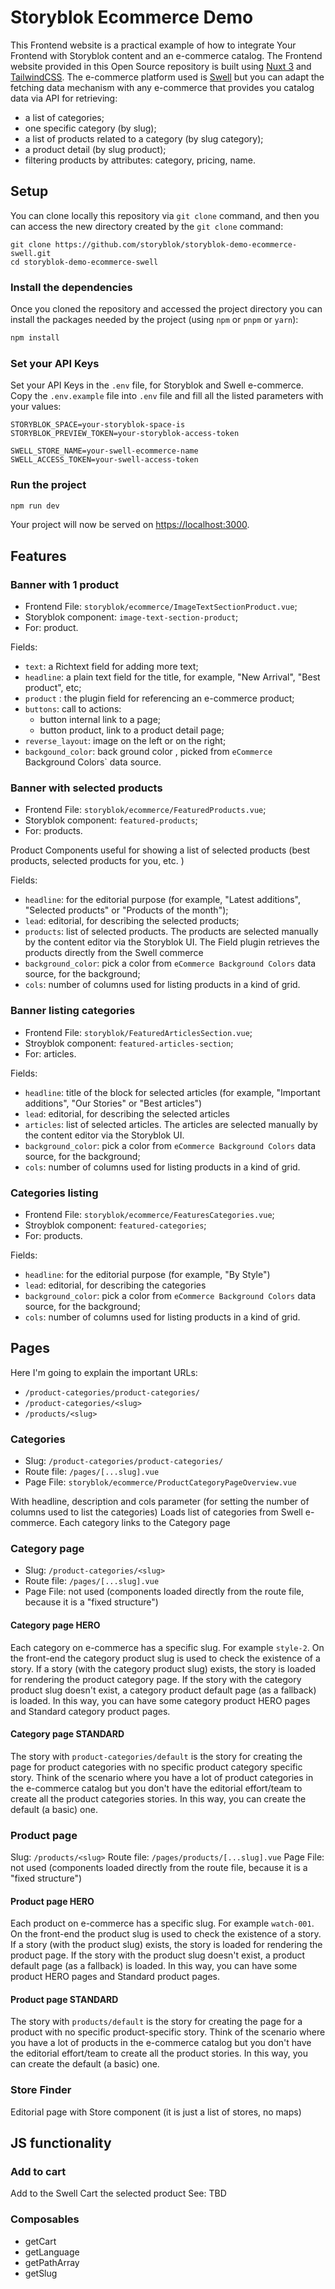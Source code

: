 # Storyblok Ecommerce Demo

This Frontend website is a practical example of how to integrate Your Frontend with Storyblok content and an e-commerce catalog.
The Frontend website provided in this Open Source repository is built using [Nuxt 3](https://v3.nuxtjs.org/) and [TailwindCSS](https://tailwindcss.com/).
The e-commerce platform used is [Swell](swell.is) but you can adapt the fetching data mechanism with any e-commerce that provides you catalog data via API for retrieving:

- a list of categories;
- one specific category (by slug);
- a list of products related to a category (by slug category);
- a product detail (by slug product);
- filtering products by attributes: category, pricing, name.


## Setup

You can clone locally this repository via `git clone` command, and then you can access the new directory created by the `git clone` command:

```shell
git clone https://github.com/storyblok/storyblok-demo-ecommerce-swell.git
cd storyblok-demo-ecommerce-swell
```

### Install the dependencies

Once you cloned the repository and accessed the project directory you can install the packages needed by the project (using `npm` or `pnpm` or `yarn`):

```bash
npm install
```

### Set your API Keys

Set your API Keys in the `.env` file, for Storyblok and Swell e-commerce. Copy the `.env.example` file into `.env` file and fill all the listed parameters with your values:

```
STORYBLOK_SPACE=your-storyblok-space-is
STORYBLOK_PREVIEW_TOKEN=your-storyblok-access-token

SWELL_STORE_NAME=your-swell-ecommerce-name
SWELL_ACCESS_TOKEN=your-swell-access-token

```

### Run the project

```bash
npm run dev
```

Your project will now be served on [https://localhost:3000](https://localhost:3000).


## Features

### Banner with 1 product

- Frontend File: `storyblok/ecommerce/ImageTextSectionProduct.vue`;
- Storyblok component: `image-text-section-product`;
- For: product.

Fields:
- `text`: a Richtext field for adding more text;
- `headline`: a plain text field for the title, for example, "New Arrival", "Best product", etc;
- `product` : the plugin field for referencing an e-commerce product;
- `buttons`: call to actions:
    - button internal link to a page;
    - button product, link to a product detail page;
- `reverse_layout`: image on the left or on the right;
- `backgound_color`: back ground color , picked from `eCommerce `Background Colors` data source.

### Banner with selected products

- Frontend File: `storyblok/ecommerce/FeaturedProducts.vue`;
- Storyblok component: `featured-products`;
- For: products.

Product Components useful for showing a list of selected products (best products, selected products for you, etc. )

Fields:
- `headline`: for the editorial purpose (for example, "Latest additions", "Selected products" or "Products of the month");
- `lead`: editorial, for describing the selected products;
- `products`: list of selected products. The products are selected manually by the content editor via the Storyblok UI. The Field plugin retrieves the products directly from the Swell commerce
- `background_color`: pick a color from `eCommerce Background Colors` data source, for the background;
- `cols`: number of columns used for listing products in a kind of grid.


### Banner listing categories

- Frontend File: `storyblok/FeaturedArticlesSection.vue`;
- Stroyblok component: `featured-articles-section`;
- For: articles.

Fields:
- `headline`: title of the block for selected articles (for example, "Important additions", "Our Stories" or "Best articles")
- `lead`: editorial, for describing the selected articles
- `articles`: list of selected articles. The articles are selected manually by the content editor via the Storyblok UI.
- `background_color`: pick a color from `eCommerce Background Colors` data source, for the background;
- `cols`: number of columns used for listing products in a kind of grid.


### Categories listing

- Frontend File: `storyblok/ecommerce/FeaturesCategories.vue`;
- Stroyblok component: `featured-categories`;
- For: products.

Fields:
- `headline`: for the editorial purpose (for example, "By Style")
- `lead`: editorial, for describing the categories
- `background_color`: pick a color from `eCommerce Background Colors` data source, for the background;
- `cols`: number of columns used for listing products in a kind of grid.

## Pages

Here I'm going to explain the important URLs:

- `/product-categories/product-categories/`
- `/product-categories/<slug>`
- `/products/<slug>`


### Categories

- Slug: `/product-categories/product-categories/`
- Route file: `/pages/[...slug].vue`
- Page File: `storyblok/ecommerce/ProductCategoryPageOverview.vue`

With headline, description and cols parameter (for setting the number of columns used to list the categories)
Loads list of categories from Swell e-commerce.
Each category links to the Category page

### Category page

- Slug: `/product-categories/<slug>`
- Route file: `/pages/[...slug].vue`
- Page File: not used (components loaded directly from the route file, because it is a "fixed structure")

#### Category page HERO

Each category on e-commerce has a specific slug. For example `style-2`.
On the front-end the category product slug is used to check the existence of a story.
If a story (with the category product slug) exists, the story is loaded for rendering the product category page.
If the story with the category product slug doesn't exist, a category product default page (as a fallback) is loaded.
In this way, you can have some category product HERO pages and Standard category product pages.

#### Category page STANDARD

The story with `product-categories/default` is the story for creating the page for product categories with no specific product category specific story.
Think of the scenario where you have a lot of product categories in the e-commerce catalog but you don't have the editorial effort/team to create all the product categories stories. In this way, you can create the default (a basic) one.

### Product page

Slug: `/products/<slug>`
Route file: `/pages/products/[...slug].vue`
Page File: not used (components loaded directly from the route file, because it is a "fixed structure")

#### Product page HERO

Each product on e-commerce has a specific slug. For example `watch-001`.
On the front-end the product slug is used to check the existence of a story.
If a story (with the product slug) exists, the story is loaded for rendering the product page.
If the story with the product slug doesn't exist, a product default page (as a fallback) is loaded.
In this way, you can have some product HERO pages and Standard product pages.

#### Product page STANDARD

The story with `products/default` is the story for creating the page for a product with no specific product-specific story.
Think of the scenario where you have a lot of products in the e-commerce catalog but you don't have the editorial effort/team to create all the product stories. In this way, you can create the default (a basic) one.

### Store Finder

Editorial page with Store component (it is just a list of stores, no maps)

## JS functionality

### Add to cart

Add to the Swell Cart the selected product
See: TBD


### Composables
- getCart
- getLanguage
- getPathArray
- getSlug
